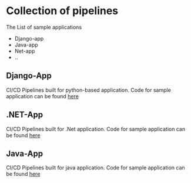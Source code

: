 # Collection of pipelines
The List of sample applications
* Django-app
* Java-app
* Net-app
* ..


## Django-App

CI/CD Pipelines built for python-based application. Code for sample application can be found [here](https://github.com/goekezie/djangoSampleApp)
 


## .NET-App

CI/CD Pipelines built for .Net application. Code for sample application can be found [here](https://github.com/goekezie/mslearn-tailspin-spacegame-web-deploy)
 


## Java-App

CI/CD Pipelines built for java application. Code for sample application can be found [here](https://github.com/goekezie/javasample)
 
